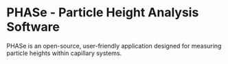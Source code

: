 # PHASe - Particle Height Analysis Software

PHASe is an open-source, user-friendly application designed for measuring particle heights within capillary systems. 
